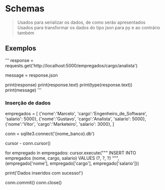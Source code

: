 # Schemas
> Usados para serializar os dados, de como serão apresentados
> Usados para transformar os dados do tipo json para py e ao contrário também

## Exemplos
'''
response = requests.get('http://localhost:5000/empregados/cargo/analista')

message = response.json

print(response)
print(response.text)
print(type(response.text))
print(message)
'''

### Inserção de dados

empregados = [
  {'nome':'Marcelo', 'cargo':'Engenheiro_de_Software', 'salario': 5000},
  {'nome':'Gustavo', 'cargo':'Analista', 'salario': 5000},
  {'nome':'Vitor', 'cargo':'Marketeiro', 'salario': 3000},
]

conn = sqlite3.connect('{nome_banco}.db')

cursor - conn.cursor()

for empregado in empregados:
  cursor.execute("""
    INSERT INTO empregados (nome, cargo, salario)
    VALUES (?, ?, ?)
  """, (empregado['nome'], empregado['cargo'], empregado['salario']))

print('Dados inseridos com sucesso!')

conn.commit()
conn.close()